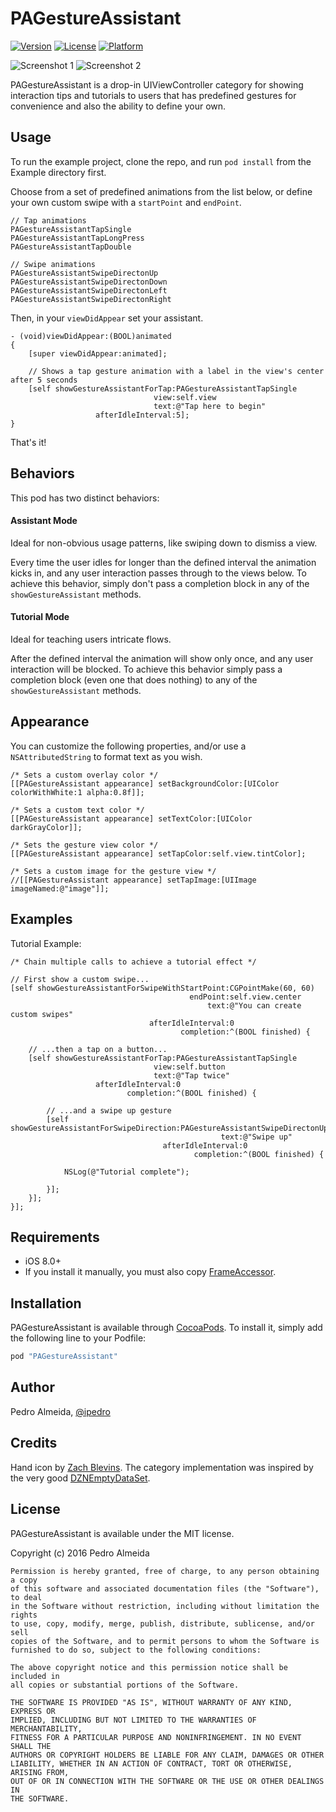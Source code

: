 # PAGestureAssistant

[![Version](https://img.shields.io/cocoapods/v/PAGestureAssistant.svg?style=flat)](http://cocoapods.org/pods/PAGestureAssistant)
[![License](https://img.shields.io/cocoapods/l/PAGestureAssistant.svg?style=flat)](http://cocoapods.org/pods/PAGestureAssistant)
[![Platform](https://img.shields.io/cocoapods/p/PAGestureAssistant.svg?style=flat)](http://cocoapods.org/pods/PAGestureAssistant)

![Screenshot 1](https://raw.githubusercontent.com/ipedro/PAGestureAssistant/master/screenshot1.gif)
![Screenshot 2](https://raw.githubusercontent.com/ipedro/PAGestureAssistant/master/screenshot2.gif)

PAGestureAssistant is a drop-in UIViewController category for showing interaction tips and tutorials to users that has predefined gestures for convenience and also the ability to define your own.

## Usage

To run the example project, clone the repo, and run `pod install` from the Example directory first.

Choose from a set of predefined animations from the list below, or define your own custom swipe with a `startPoint` and `endPoint`.
```
// Tap animations
PAGestureAssistantTapSingle
PAGestureAssistantTapLongPress
PAGestureAssistantTapDouble

// Swipe animations
PAGestureAssistantSwipeDirectonUp
PAGestureAssistantSwipeDirectonDown
PAGestureAssistantSwipeDirectonLeft
PAGestureAssistantSwipeDirectonRight

```
Then, in your `viewDidAppear` set your assistant.
```
- (void)viewDidAppear:(BOOL)animated
{
    [super viewDidAppear:animated];

    // Shows a tap gesture animation with a label in the view's center after 5 seconds
    [self showGestureAssistantForTap:PAGestureAssistantTapSingle
                                view:self.view
                                text:@"Tap here to begin"
                   afterIdleInterval:5];
}
```
That's it!

## Behaviors

This pod has two distinct behaviors:

#### Assistant Mode
Ideal for non-obvious usage patterns, like swiping down to dismiss a view.

Every time the user idles for longer than the defined interval the animation kicks in, and any user interaction passes through to the views below. To achieve this behavior, simply don't pass a completion block in any of the `showGestureAssistant` methods.

#### Tutorial Mode
Ideal for teaching users intricate flows.

After the defined interval the animation will show only once, and any user interaction will be blocked. To achieve this behavior simply pass a completion block (even one that does nothing) to any of the `showGestureAssistant` methods.

## Appearance
You can customize the following properties, and/or use a `NSAttributedString` to format text as you wish.

```
/* Sets a custom overlay color */
[[PAGestureAssistant appearance] setBackgroundColor:[UIColor colorWithWhite:1 alpha:0.8f]];

/* Sets a custom text color */
[[PAGestureAssistant appearance] setTextColor:[UIColor darkGrayColor]];

/* Sets the gesture view color */
[[PAGestureAssistant appearance] setTapColor:self.view.tintColor];

/* Sets a custom image for the gesture view */
//[[PAGestureAssistant appearance] setTapImage:[UIImage imageNamed:@"image"]];

```

## Examples
Tutorial Example:

```
/* Chain multiple calls to achieve a tutorial effect */

// First show a custom swipe...
[self showGestureAssistantForSwipeWithStartPoint:CGPointMake(60, 60)
                                        endPoint:self.view.center
                                            text:@"You can create custom swipes"
                               afterIdleInterval:0
                                      completion:^(BOOL finished) {

    // ...then a tap on a button...
    [self showGestureAssistantForTap:PAGestureAssistantTapSingle
                                view:self.button
                                text:@"Tap twice"
                   afterIdleInterval:0
                          completion:^(BOOL finished) {

        // ...and a swipe up gesture
        [self showGestureAssistantForSwipeDirection:PAGestureAssistantSwipeDirectonUp
                                               text:@"Swipe up"
                                  afterIdleInterval:0
                                         completion:^(BOOL finished) {

            NSLog(@"Tutorial complete");

        }];
    }];
}];
```


## Requirements

- iOS 8.0+
- If you install it manually, you must also copy  [FrameAccessor](https://github.com/AlexDenisov/FrameAccessor).


## Installation

PAGestureAssistant is available through [CocoaPods](http://cocoapods.org). To install
it, simply add the following line to your Podfile:

```ruby
pod "PAGestureAssistant"
```

## Author

Pedro Almeida, [@ipedro](https://twitter.com/ipedro)

## Credits

Hand icon by [Zach Blevins](https://dribbble.com/shots/1904249-Handy-Gestures).
The category implementation was inspired by the very good [DZNEmptyDataSet](https://github.com/dzenbot/DZNEmptyDataSet).
## License

PAGestureAssistant is available under the MIT license.

Copyright (c) 2016 Pedro Almeida

```
Permission is hereby granted, free of charge, to any person obtaining a copy
of this software and associated documentation files (the "Software"), to deal
in the Software without restriction, including without limitation the rights
to use, copy, modify, merge, publish, distribute, sublicense, and/or sell
copies of the Software, and to permit persons to whom the Software is
furnished to do so, subject to the following conditions:

The above copyright notice and this permission notice shall be included in
all copies or substantial portions of the Software.

THE SOFTWARE IS PROVIDED "AS IS", WITHOUT WARRANTY OF ANY KIND, EXPRESS OR
IMPLIED, INCLUDING BUT NOT LIMITED TO THE WARRANTIES OF MERCHANTABILITY,
FITNESS FOR A PARTICULAR PURPOSE AND NONINFRINGEMENT. IN NO EVENT SHALL THE
AUTHORS OR COPYRIGHT HOLDERS BE LIABLE FOR ANY CLAIM, DAMAGES OR OTHER
LIABILITY, WHETHER IN AN ACTION OF CONTRACT, TORT OR OTHERWISE, ARISING FROM,
OUT OF OR IN CONNECTION WITH THE SOFTWARE OR THE USE OR OTHER DEALINGS IN
THE SOFTWARE.
```
